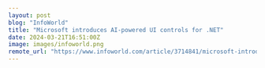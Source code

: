 ```yaml
---
layout: post
blog: "InfoWorld"
title: "Microsoft introduces AI-powered UI controls for .NET"
date: 2024-03-21T16:51:00Z
image: images/infoworld.png
remote_url: "https://www.infoworld.com/article/3714841/microsoft-introduces-ai-powered-ui-controls-for-net.html#tk.rss_applicationdevelopment"
---
```

